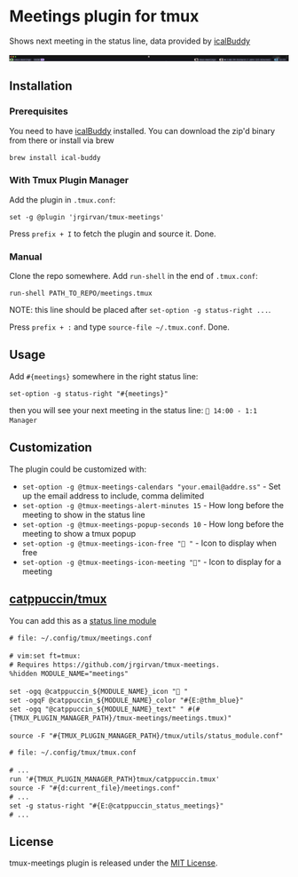 # Meetings plugin for tmux

Shows next meeting in the status line, data provided by [icalBuddy](https://hasseg.org/icalBuddy/)

![tmux-meetings](./assets/tmux-preview.png)

## Installation
### Prerequisites

You need to have [icalBuddy](https://hasseg.org/icalBuddy/) installed.
You can download the zip'd binary from there or install via brew

```bash
brew install ical-buddy
```

### With Tmux Plugin Manager
Add the plugin in `.tmux.conf`:
```
set -g @plugin 'jrgirvan/tmux-meetings'
```
Press `prefix + I` to fetch the plugin and source it. Done.

### Manual
Clone the repo somewhere. Add `run-shell` in the end of `.tmux.conf`:

```
run-shell PATH_TO_REPO/meetings.tmux
```
NOTE: this line should be placed after `set-option -g status-right ...`.

Press `prefix + :` and type `source-file ~/.tmux.conf`. Done.

## Usage
Add `#{meetings}` somewhere in the right status line:
```
set-option -g status-right "#{meetings}"
```
then you will see your next meeting in the status line: `󰤙 14:00 - 1:1 Manager`

## Customization
The plugin could be customized with:
* `set-option -g @tmux-meetings-calendars "your.email@addre.ss"` - Set up the email address to include, comma delimited
* `set-option -g @tmux-meetings-alert-minutes 15` - How long before the meeting to show in the status line
* `set-option -g @tmux-meetings-popup-seconds 10` - How long before the meeting to show a tmux popup
* `set-option -g @tmux-meetings-icon-free "󱁕 "`   - Icon to display when free
* `set-option -g @tmux-meetings-icon-meeting "󰤙"` - Icon to display for a meeting

## [catppuccin/tmux](https://github.com/catppuccin/tmux)

You can add this as a [status line module](https://github.com/catppuccin/tmux/blob/main/docs/tutorials/02-custom-status.md)

```tmux
# file: ~/.config/tmux/meetings.conf

# vim:set ft=tmux:
# Requires https://github.com/jrgirvan/tmux-meetings.
%hidden MODULE_NAME="meetings"

set -ogq @catppuccin_${MODULE_NAME}_icon " "
set -ogqF @catppuccin_${MODULE_NAME}_color "#{E:@thm_blue}"
set -ogq "@catppuccin_${MODULE_NAME}_text" " #(#{TMUX_PLUGIN_MANAGER_PATH}/tmux-meetings/meetings.tmux)"

source -F "#{TMUX_PLUGIN_MANAGER_PATH}/tmux/utils/status_module.conf"
```

```tmux
# file: ~/.config/tmux/tmux.conf

# ...
run '#{TMUX_PLUGIN_MANAGER_PATH}tmux/catppuccin.tmux'
source -F "#{d:current_file}/meetings.conf"
# ...
set -g status-right "#{E:@catppuccin_status_meetings}"
# ...

```

## License

tmux-meetings plugin is released under the [MIT License](https://opensource.org/licenses/MIT).
